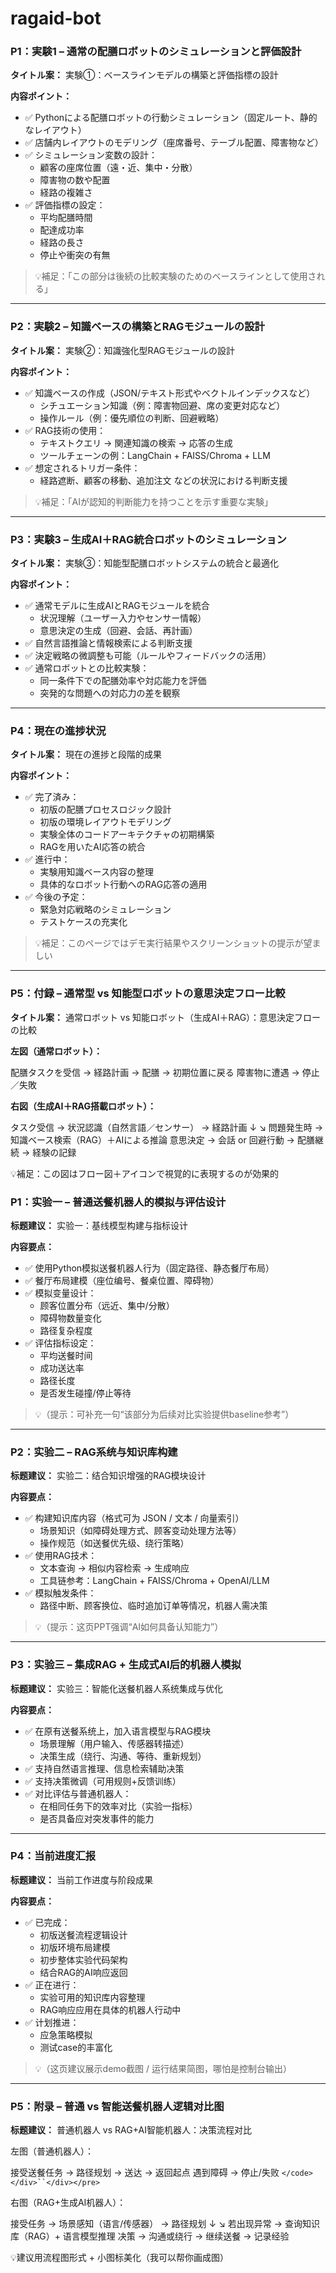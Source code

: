 # ragaid-bot

### **P1：実験1 – 通常の配膳ロボットのシミュレーションと評価設計**

**タイトル案：** 実験①：ベースラインモデルの構築と評価指標の設計

**内容ポイント：**

* ✅ Pythonによる配膳ロボットの行動シミュレーション（固定ルート、静的なレイアウト）
* ✅ 店舗内レイアウトのモデリング（座席番号、テーブル配置、障害物など）
* ✅ シミュレーション変数の設計：
  * 顧客の座席位置（遠・近、集中・分散）
  * 障害物の数や配置
  * 経路の複雑さ
* ✅ 評価指標の設定：
  * 平均配膳時間
  * 配達成功率
  * 経路の長さ
  * 停止や衝突の有無

> 💡補足：「この部分は後続の比較実験のためのベースラインとして使用される」

---

### **P2：実験2 – 知識ベースの構築とRAGモジュールの設計**

**タイトル案：** 実験②：知識強化型RAGモジュールの設計

**内容ポイント：**

* ✅ 知識ベースの作成（JSON/テキスト形式やベクトルインデックスなど）
  * シチュエーション知識（例：障害物回避、席の変更対応など）
  * 操作ルール（例：優先順位の判断、回避戦略）
* ✅ RAG技術の使用：
  * テキストクエリ → 関連知識の検索 → 応答の生成
  * ツールチェーンの例：LangChain + FAISS/Chroma + LLM
* ✅ 想定されるトリガー条件：
  * 経路遮断、顧客の移動、追加注文 などの状況における判断支援

> 💡補足：「AIが認知的判断能力を持つことを示す重要な実験」

---

### **P3：実験3 – 生成AI＋RAG統合ロボットのシミュレーション**

**タイトル案：** 実験③：知能型配膳ロボットシステムの統合と最適化

**内容ポイント：**

* ✅ 通常モデルに生成AIとRAGモジュールを統合
  * 状況理解（ユーザー入力やセンサー情報）
  * 意思決定の生成（回避、会話、再計画）
* ✅ 自然言語推論と情報検索による判断支援
* ✅ 決定戦略の微調整も可能（ルールやフィードバックの活用）
* ✅ 通常ロボットとの比較実験：
  * 同一条件下での配膳効率や対応能力を評価
  * 突発的な問題への対応力の差を観察

---

### **P4：現在の進捗状況**

**タイトル案：** 現在の進捗と段階的成果

**内容ポイント：**

* ✅ 完了済み：
  * 初版の配膳プロセスロジック設計
  * 初版の環境レイアウトモデリング
  * 実験全体のコードアーキテクチャの初期構築
  * RAGを用いたAI応答の統合
* ✅ 進行中：
  * 実験用知識ベース内容の整理
  * 具体的なロボット行動へのRAG応答の適用
* ✅ 今後の予定：
  * 緊急対応戦略のシミュレーション
  * テストケースの充実化

> 💡補足：このページではデモ実行結果やスクリーンショットの提示が望ましい

---

### **P5：付録 – 通常型 vs 知能型ロボットの意思決定フロー比較**

**タイトル案：** 通常ロボット vs 知能ロボット（生成AI＋RAG）：意思決定フローの比較

**左図（通常ロボット）：**

配膳タスクを受信 → 経路計画 → 配膳 → 初期位置に戻る
障害物に遭遇 → 停止／失敗

**右図（生成AI＋RAG搭載ロボット）：**

タスク受信 → 状況認識（自然言語／センサー） → 経路計画
↓            ↘ 問題発生時 → 知識ベース検索（RAG）＋AIによる推論
意思決定 → 会話 or 回避行動 → 配膳継続 → 経験の記録

💡補足：この図はフロー図＋アイコンで視覚的に表現するのが効果的

### **P1：实验一 – 普通送餐机器人的模拟与评估设计**

**标题建议：** 实验一：基线模型构建与指标设计

**内容要点：**

* ✅ 使用Python模拟送餐机器人行为（固定路径、静态餐厅布局）
* ✅ 餐厅布局建模（座位编号、餐桌位置、障碍物）
* ✅ 模拟变量设计：
  * 顾客位置分布（远近、集中/分散）
  * 障碍物数量变化
  * 路径复杂程度
* ✅ 评估指标设定：
  * 平均送餐时间
  * 成功送达率
  * 路径长度
  * 是否发生碰撞/停止等待

> 💡（提示：可补充一句“该部分为后续对比实验提供baseline参考”）

---

### **P2：实验二 – RAG系统与知识库构建**

**标题建议：** 实验二：结合知识增强的RAG模块设计

**内容要点：**

* ✅ 构建知识库内容（格式可为 JSON / 文本 / 向量索引）
  * 场景知识（如障碍处理方式、顾客变动处理方法等）
  * 操作规范（如送餐优先级、绕行策略）
* ✅ 使用RAG技术：
  * 文本查询 -> 相似内容检索 -> 生成响应
  * 工具链参考：LangChain + FAISS/Chroma + OpenAI/LLM
* ✅ 模拟触发条件：
  * 路径中断、顾客换位、临时追加订单等情况，机器人需决策

> 💡（提示：这页PPT强调“AI如何具备认知能力”）

---

### **P3：实验三 – 集成RAG + 生成式AI后的机器人模拟**

**标题建议：** 实验三：智能化送餐机器人系统集成与优化

**内容要点：**

* ✅ 在原有送餐系统上，加入语言模型与RAG模块
  * 场景理解（用户输入、传感器转描述）
  * 决策生成（绕行、沟通、等待、重新规划）
* ✅ 支持自然语言推理、信息检索辅助决策
* ✅ 支持决策微调（可用规则+反馈训练）
* ✅ 对比评估与普通机器人：
  * 在相同任务下的效率对比（实验一指标）
  * 是否具备应对突发事件的能力

---

### **P4：当前进度汇报**

**标题建议：** 当前工作进度与阶段成果

**内容要点：**

* ✅ 已完成：
  * 初版送餐流程逻辑设计
  * 初版环境布局建模
  * 初步整体实验代码架构
  * 结合RAG的AI响应返回
* ✅ 正在进行：
  * 实验可用的知识库内容整理
  * RAG响应应用在具体的机器人行动中
* ✅ 计划推进：
  * 应急策略模拟
  * 测试case的丰富化

> 💡（这页建议展示demo截图 / 运行结果简图，哪怕是控制台输出）

---

### **P5：附录 – 普通 vs 智能送餐机器人逻辑对比图**

**标题建议：** 普通机器人 vs RAG+AI智能机器人：决策流程对比

左图（普通机器人）：

接受送餐任务 → 路径规划 → 送达 → 返回起点
遇到障碍 → 停止/失败
`</code></div>``</div></pre>`

右图（RAG+生成AI机器人）：

接受任务 → 场景感知（语言/传感器） → 路径规划
↓            ↘ 若出现异常 → 查询知识库（RAG）+ 语言模型推理
决策 → 沟通或绕行 → 继续送餐 → 记录经验

💡建议用流程图形式 + 小图标美化（我可以帮你画成图）
